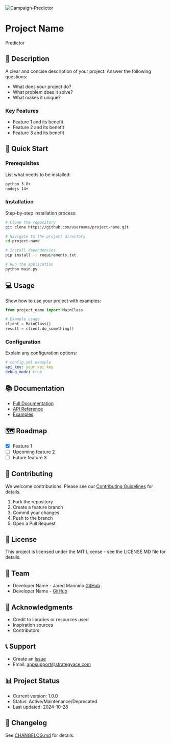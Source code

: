 
![Campaign-Predictor](https://github.com/user-attachments/assets/0e396da0-57a2-4753-b2fd-7ce247767c71)

# Project Name
Predictor

## 📝 Description
A clear and concise description of your project. Answer the following questions:
- What does your project do?
- What problem does it solve?
- What makes it unique?      

### Key Features
- Feature 1 and its benefit
- Feature 2 and its benefit
- Feature 3 and its benefit

## 🚀 Quick Start

### Prerequisites
List what needs to be installed:
```bash
python 3.8+
nodejs 14+
```

### Installation
Step-by-step installation process:

```bash
# Clone the repository
git clone https://github.com/username/project-name.git

# Navigate to the project directory
cd project-name

# Install dependencies
pip install -r requirements.txt

# Run the application
python main.py
```

## 💻 Usage
Show how to use your project with examples:

```python
from project_name import MainClass

# Example usage
client = MainClass()
result = client.do_something()
```

### Configuration
Explain any configuration options:
```yaml
# config.yml example
api_key: your_api_key
debug_mode: true
```

## 📚 Documentation
- [Full Documentation](docs/README.md)
- [API Reference](docs/api.md)
- [Examples](examples/)

## 🗺️ Roadmap
- [x] Feature 1
- [ ] Upcoming feature 2
- [ ] Future feature 3

## 🤝 Contributing
We welcome contributions! Please see our [Contributing Guidelines](CONTRIBUTING.md) for details.

1. Fork the repository
2. Create a feature branch
3. Commit your changes
4. Push to the branch
5. Open a Pull Request

## 📃 License
This project is licensed under the MIT License - see the LICENSE.MD file for details.

## 👥 Team
- Developer Name - Jared Mannino [GitHub](https://github.com/username)
- Developer Name - [GitHub](https://github.com/username)

## 🙏 Acknowledgments
- Credit to libraries or resources used
- Inspiration sources
- Contributors

## 📞 Support
- Create an [Issue](https://github.com/username/project-name/issues)
- Email: appsupport@strategyace.com

## 📊 Project Status
- Current version: 1.0.0
- Status: Active/Maintenance/Deprecated
- Last updated: 2024-10-28

## 🔄 Changelog
See [CHANGELOG.md](CHANGELOG.md) for details.
